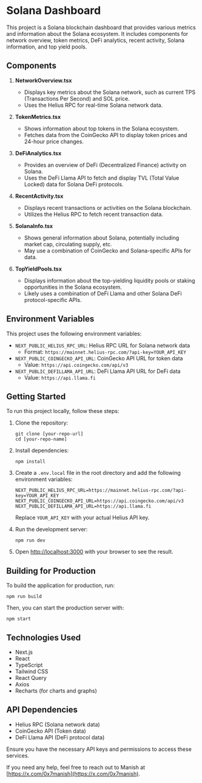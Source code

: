 # Solana Dashboard

This project is a Solana blockchain dashboard that provides various metrics and information about the Solana ecosystem. It includes components for network overview, token metrics, DeFi analytics, recent activity, Solana information, and top yield pools.

## Components

1. **NetworkOverview.tsx**
   - Displays key metrics about the Solana network, such as current TPS (Transactions Per Second) and SOL price.
   - Uses the Helius RPC for real-time Solana network data.

2. **TokenMetrics.tsx**
   - Shows information about top tokens in the Solana ecosystem.
   - Fetches data from the CoinGecko API to display token prices and 24-hour price changes.

3. **DeFiAnalytics.tsx**
   - Provides an overview of DeFi (Decentralized Finance) activity on Solana.
   - Uses the DeFi Llama API to fetch and display TVL (Total Value Locked) data for Solana DeFi protocols.

4. **RecentActivity.tsx**
   - Displays recent transactions or activities on the Solana blockchain.
   - Utilizes the Helius RPC to fetch recent transaction data.

5. **SolanaInfo.tsx**
   - Shows general information about Solana, potentially including market cap, circulating supply, etc.
   - May use a combination of CoinGecko and Solana-specific APIs for data.

6. **TopYieldPools.tsx**
   - Displays information about the top-yielding liquidity pools or staking opportunities in the Solana ecosystem.
   - Likely uses a combination of DeFi Llama and other Solana DeFi protocol-specific APIs.

## Environment Variables

This project uses the following environment variables:

- `NEXT_PUBLIC_HELIUS_RPC_URL`: Helius RPC URL for Solana network data
  - Format: `https://mainnet.helius-rpc.com/?api-key=YOUR_API_KEY`
- `NEXT_PUBLIC_COINGECKO_API_URL`: CoinGecko API URL for token data
  - Value: `https://api.coingecko.com/api/v3`
- `NEXT_PUBLIC_DEFILLAMA_API_URL`: DeFi Llama API URL for DeFi data
  - Value: `https://api.llama.fi`

## Getting Started

To run this project locally, follow these steps:

1. Clone the repository:
   ```
   git clone [your-repo-url]
   cd [your-repo-name]
   ```

2. Install dependencies:
   ```
   npm install
   ```

3. Create a `.env.local` file in the root directory and add the following environment variables:
   ```
   NEXT_PUBLIC_HELIUS_RPC_URL=https://mainnet.helius-rpc.com/?api-key=YOUR_API_KEY
   NEXT_PUBLIC_COINGECKO_API_URL=https://api.coingecko.com/api/v3
   NEXT_PUBLIC_DEFILLAMA_API_URL=https://api.llama.fi
   ```
   Replace `YOUR_API_KEY` with your actual Helius API key.

4. Run the development server:
   ```
   npm run dev
   ```

5. Open [http://localhost:3000](http://localhost:3000) with your browser to see the result.

## Building for Production

To build the application for production, run:

```
npm run build
```

Then, you can start the production server with:

```
npm start
```

## Technologies Used

- Next.js
- React
- TypeScript
- Tailwind CSS
- React Query
- Axios
- Recharts (for charts and graphs)

## API Dependencies

- Helius RPC (Solana network data)
- CoinGecko API (Token data)
- DeFi Llama API (DeFi protocol data)

Ensure you have the necessary API keys and permissions to access these services.


If you need any help, feel free to reach out to Manish at [https://x.com/0x7manish](https://x.com/0x7manish).
